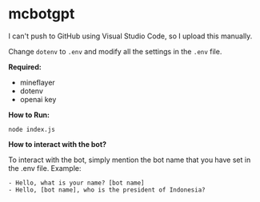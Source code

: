 # mcbotgpt

I can't push to GitHub using Visual Studio Code, so I upload this manually.

Change `dotenv` to `.env` and modify all the settings in the `.env` file.

**Required:**
- mineflayer
- dotenv
- openai key

**How to Run:**
```
node index.js
```
**How to interact with the bot?**

To interact with the bot, simply mention the bot name that you have set in the .env file.
Example:
```
- Hello, what is your name? [bot name]
- Hello, [bot name], who is the president of Indonesia?
```
